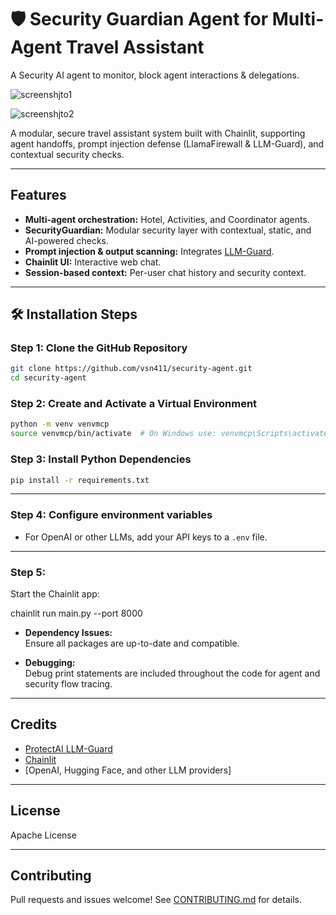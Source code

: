 # 🛡️ Security Guardian Agent for Multi-Agent Travel Assistant

A Security AI agent to monitor, block agent interactions &amp; delegations. 

![screenshjto1](https://github.com/user-attachments/assets/078cff64-7efc-4be8-b3a9-e527a01fdd08)



![screenshjto2](https://github.com/user-attachments/assets/0fb9fb6f-9e64-4006-949f-6bfaa2f77163)




A modular, secure travel assistant system built with Chainlit, supporting agent handoffs, prompt injection defense (LlamaFirewall & LLM-Guard), and contextual security checks.

---

## Features

- **Multi-agent orchestration:** Hotel, Activities, and Coordinator agents.
- **SecurityGuardian:** Modular security layer with contextual, static, and AI-powered checks.
- **Prompt injection & output scanning:** Integrates [LLM-Guard](https://github.com/protectai/llm-guard).
- **Chainlit UI:** Interactive web chat.
- **Session-based context:** Per-user chat history and security context.

---


## 🛠️ Installation Steps

### Step 1: Clone the GitHub Repository

```bash
git clone https://github.com/vsn411/security-agent.git
cd security-agent
```

### Step 2: Create and Activate a Virtual Environment

```bash
python -m venv venvmcp
source venvmcp/bin/activate  # On Windows use: venvmcp\Scripts\activate
```

### Step 3: Install Python Dependencies

```bash
pip install -r requirements.txt
```

---

### Step 4: Configure environment variables
- For OpenAI or other LLMs, add your API keys to a `.env` file.

---

### Step 5: 

Start the Chainlit app: 

chainlit run main.py --port 8000

- **Dependency Issues:**  
  Ensure all packages are up-to-date and compatible.

- **Debugging:**  
  Debug print statements are included throughout the code for agent and security flow tracing.

---

## Credits

- [ProtectAI LLM-Guard](https://github.com/protectai/llm-guard)
- [Chainlit](https://www.chainlit.io/)
- [OpenAI, Hugging Face, and other LLM providers]

---

## License

Apache License 

---

## Contributing
Pull requests and issues welcome! See [CONTRIBUTING.md](CONTRIBUTING.md) for details.


